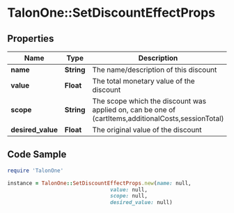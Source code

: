# TalonOne::SetDiscountEffectProps

## Properties

Name | Type | Description | Notes
------------ | ------------- | ------------- | -------------
**name** | **String** | The name/description of this discount | 
**value** | **Float** | The total monetary value of the discount | 
**scope** | **String** | The scope which the discount was applied on, can be one of (cartItems,additionalCosts,sessionTotal) | [optional] 
**desired_value** | **Float** | The original value of the discount | [optional] 

## Code Sample

```ruby
require 'TalonOne'

instance = TalonOne::SetDiscountEffectProps.new(name: null,
                                 value: null,
                                 scope: null,
                                 desired_value: null)
```


